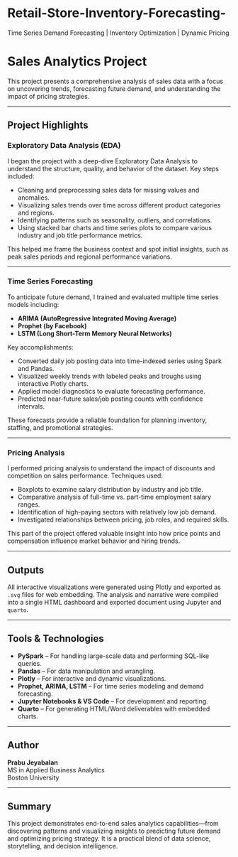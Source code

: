 # Retail-Store-Inventory-Forecasting-

Time Series Demand Forecasting | Inventory Optimization | Dynamic Pricing

# Sales Analytics Project

This project presents a comprehensive analysis of sales data with a focus on uncovering trends, forecasting future demand, and understanding the impact of pricing strategies.

---

## Project Highlights

### Exploratory Data Analysis (EDA)

I began the project with a deep-dive Exploratory Data Analysis to understand the structure, quality, and behavior of the dataset. Key steps included:

- Cleaning and preprocessing sales data for missing values and anomalies.
- Visualizing sales trends over time across different product categories and regions.
- Identifying patterns such as seasonality, outliers, and correlations.
- Using stacked bar charts and time series plots to compare various industry and job title performance metrics.

This helped me frame the business context and spot initial insights, such as peak sales periods and regional performance variations.

---

### Time Series Forecasting

To anticipate future demand, I trained and evaluated multiple time series models including:

- **ARIMA (AutoRegressive Integrated Moving Average)**
- **Prophet (by Facebook)**
- **LSTM (Long Short-Term Memory Neural Networks)**

Key accomplishments:

- Converted daily job posting data into time-indexed series using Spark and Pandas.
- Visualized weekly trends with labeled peaks and troughs using interactive Plotly charts.
- Applied model diagnostics to evaluate forecasting performance.
- Predicted near-future sales/job posting counts with confidence intervals.

These forecasts provide a reliable foundation for planning inventory, staffing, and promotional strategies.

---

### Pricing Analysis

I performed pricing analysis to understand the impact of discounts and competition on sales performance. Techniques used:

- Boxplots to examine salary distribution by industry and job title.
- Comparative analysis of full-time vs. part-time employment salary ranges.
- Identification of high-paying sectors with relatively low job demand.
- Investigated relationships between pricing, job roles, and required skills.

This part of the project offered valuable insight into how price points and compensation influence market behavior and hiring trends.

---

## Outputs

All interactive visualizations were generated using Plotly and exported as `.svg` files for web embedding. The analysis and narrative were compiled into a single HTML dashboard and exported document using Jupyter and `quarto`.

---

## Tools & Technologies

- **PySpark** – For handling large-scale data and performing SQL-like queries.
- **Pandas** – For data manipulation and wrangling.
- **Plotly** – For interactive and dynamic visualizations.
- **Prophet, ARIMA, LSTM** – For time series modeling and demand forecasting.
- **Jupyter Notebooks & VS Code** – For development and reporting.
- **Quarto** – For generating HTML/Word deliverables with embedded charts.

---

## Author

**Prabu Jeyabalan**  
MS in Applied Business Analytics  
Boston University

---

## Summary

This project demonstrates end-to-end sales analytics capabilities—from discovering patterns and visualizing insights to predicting future demand and optimizing pricing strategy. It is a practical blend of data science, storytelling, and decision intelligence.


